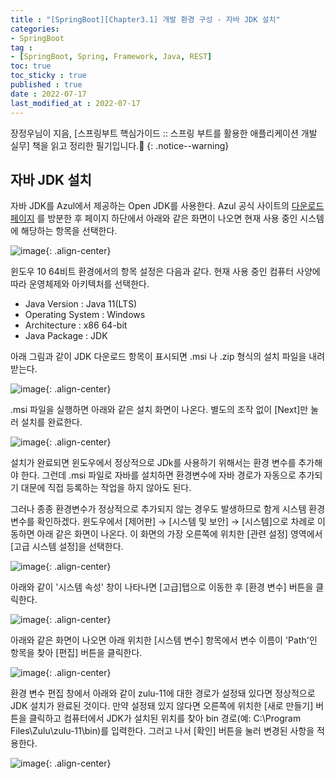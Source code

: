 ```yaml
---
title : "[SpringBoot][Chapter3.1] 개발 환경 구성 - 자바 JDK 설치"
categories:
- SpringBoot
tag :
- [SpringBoot, Spring, Framework, Java, REST]
toc: true
toc_sticky : true
published : true
date : 2022-07-17 
last_modified_at : 2022-07-17
---
```






장정우님이 지음, [스프링부트 핵심가이드 :: 스프링 부트를 활용한 애플리케이션 개발 실무] 책을 읽고 정리한 필기입니다.📢
{: .notice--warning}



## 자바 JDK 설치

자바 JDK를 Azul에서 제공하는 Open JDK를 사용한다.  Azul 공식 사이트의 [다운로드 페이지] 를 방분한 후 페이지 하단에서 아래와 같은 화면이 나오면 현재 사용 중인 시스템에 해당하는 항목을 선택한다.

[다운로드 페이지]: https://www.azul.com/downloads/?package=jdk



![image](https://user-images.githubusercontent.com/13410737/179361336-117351a7-8a41-495d-a571-b2a036739393.png){: .align-center}

윈도우 10 64비트 환경에서의 항목 설정은 다음과 같다. 현재 사용 중인 컴퓨터 사양에 따라 운영체제와 아키텍처를 선택한다.

- Java Version : Java 11(LTS)
- Operating System : Windows
- Architecture : x86 64-bit
- Java Package : JDK



아래 그림과 같이 JDK 다운로드 항목이 표시되면 .msi 나 .zip 형식의 설치 파일을 내려 받는다.

![image](https://user-images.githubusercontent.com/13410737/179361378-25866414-e515-4e26-b51e-97c29f4701c7.png){: .align-center}

.msi 파일을 실행하면 아래와 같은 설치 화면이 나온다. 별도의 조작 없이 [Next]만 눌러 설치를 완료한다.

![image](https://user-images.githubusercontent.com/13410737/179361428-4341424d-2e2e-4458-9e70-fc426e75bf2f.png){: .align-center}

설치가 완료되면 윈도우에서 정상적으로 JDk를 사용하기 위해서는 환경 변수를 추가해야 한다. 그런데 .msi 파일로 자바를 설치하면 환경변수에 자바 경로가 자동으로 추가되기 대문에 직접 등록하는 작업을 하지 않아도 된다.

그러나 종종 환경변수가 정상적으로 추가되지 않는 경우도 발생하므로 함게 시스템 환경변수를 확인하겠다. 윈도우에서 [제어판] → [시스템 및 보안] → [시스템]으로 차례로 이동하면 아래 같은 화면이 나온다. 이 화면의 가장 오른쪽에 위치한 [관련 설정] 영역에서 [고급 시스템 설정]을 선택한다.

![image](https://user-images.githubusercontent.com/13410737/179361594-bf927dfe-9836-4e79-869e-7feda2153b78.png){: .align-center}

 아래와 같이 '시스템 속성' 창이 나타나면 [고급]탭으로 이동한 후 [환경 변수] 버튼을 클릭한다.

![image](https://user-images.githubusercontent.com/13410737/179361622-3590f026-3dd4-4800-9e84-d710866631d4.png){: .align-center}

아래와 같은 화면이 나오면 아래 위치한 [시스템 변수] 항목에서 변수 이름이 'Path'인 항목을 찾아 [편집] 버튼을 클릭한다.

![image](https://user-images.githubusercontent.com/13410737/179361679-fcd51e44-c7e1-45bc-a2fd-3cf70b4ebba0.png){: .align-center}

환경 변수 편집 창에서 아래와 같이 zulu-11에 대한 경로가 설정돼 있다면 정상적으로 JDK 설치가 완료된 것이다. 만약 설정돼 있지 않다면 오른쪽에 위치한 [새로 만들기] 버튼을 클릭하고 컴퓨터에서 JDK가 설치된 위치를 찾아 bin 경로(예: C:\Program Files\Zulu\zulu-11\bin)를 입력한다. 그러고 나서 [확인] 버튼을 눌러 변경된 사항을 적용한다.

![image](https://user-images.githubusercontent.com/13410737/179361766-10e09355-9bac-4e6e-8534-f0834205e5c9.png){: .align-center}



